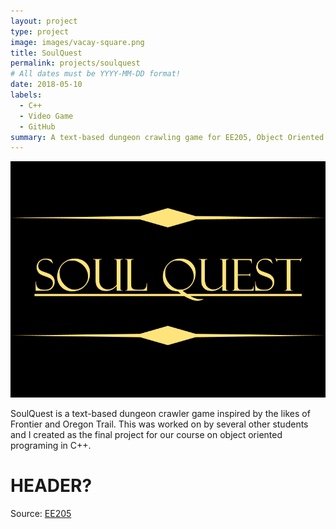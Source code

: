 ```yaml
---
layout: project
type: project
image: images/vacay-square.png
title: SoulQuest
permalink: projects/soulquest
# All dates must be YYYY-MM-DD format!
date: 2018-05-10
labels:
  - C++
  - Video Game
  - GitHub
summary: A text-based dungeon crawling game for EE205, Object Oriented Programing in C++.
---
```


<img class="ui image" src="../images/soulquest.png">

SoulQuest is a text-based dungeon crawler game inspired by the likes of Frontier and Oregon Trail. This was worked on by several other students and I created as the final project for our course on object oriented programing in C++.

# HEADER?
 
Source: <a href="https://github.com/chriswon98/EE205/tree/master/Final/project"><i class="large github icon"></i>EE205</a>
